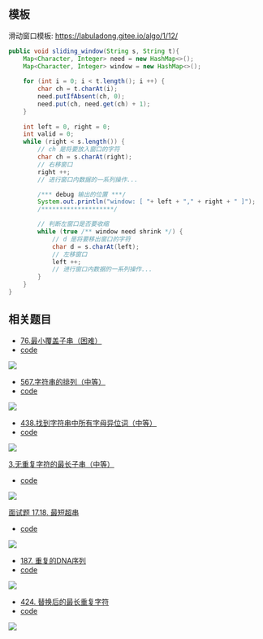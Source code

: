 ## 模板

滑动窗口模板: https://labuladong.gitee.io/algo/1/12/

```java
public void sliding_window(String s, String t){
    Map<Character, Integer> need = new HashMap<>();
    Map<Character, Integer> window = new HashMap<>();
    
    for (int i = 0; i < t.length(); i ++) {
        char ch = t.charAt(i);
        need.putIfAbsent(ch, 0);
        need.put(ch, need.get(ch) + 1);
    }
    
    int left = 0, right = 0;
    int valid = 0;
    while (right < s.length()) {
        // ch 是将要放入窗口的字符
        char ch = s.charAt(right);
        // 右移窗口
        right ++;
        // 进行窗口内数据的一系列操作...

        /*** debug 输出的位置 ***/
        System.out.println("window: [ "+ left + "," + right + " ]");
        /********************/

        // 判断左窗口是否要收缩
        while (true /** window need shrink */) {
            // d 是将要移出窗口的字符
            char d = s.charAt(left);
            // 左移窗口
            left ++;
            // 进行窗口内数据的一系列操作...
        }
    }
}
```


## 相关题目

- [76.最小覆盖子串（困难）](https://leetcode-cn.com/problems/minimum-window-substring/)
- [code](./MinimumWindowSubstringLC76.java)

![](img/01.png)

- [567.字符串的排列（中等）](https://leetcode-cn.com/problems/permutation-in-string/)
- [code](./PermutationInStringLC567.java)

![](img/02.png)

- [438.找到字符串中所有字母异位词（中等）](https://leetcode-cn.com/problems/find-all-anagrams-in-a-string/)
- [code](./FindAllAnagramsInAStringLC438.java)

![](img/03.png)

[3.无重复字符的最长子串（中等）](https://leetcode-cn.com/problems/longest-substring-without-repeating-characters/)
- [code](LongestSubstringWithoutRepeatingCharactersLC3.java)

![](img/04.png)

[面试题 17.18. 最短超串](https://leetcode.cn/problems/shortest-supersequence-lcci/)
- [code](ShortestSupersequenceLcci.java)

![](img/05.png)


- [187. 重复的DNA序列](https://leetcode.cn/problems/repeated-dna-sequences/)
- [code](./RepeatedDnaSequencesLC187.java)

![](img/06.png)

- [424. 替换后的最长重复字符](https://leetcode.cn/problems/longest-repeating-character-replacement/)
- [code](./LongestRepeatingCharacterReplacementLC424.java)

![](img/07.png)






